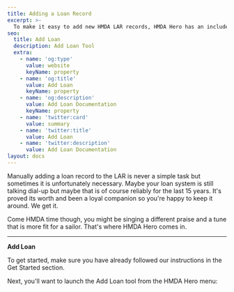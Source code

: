 ```yaml
---
title: Adding a Loan Record
excerpt: >-
  To make it easy to add new HMDA LAR records, HMDA Hero has an included Add Loan feature. This takes the guess work out of mapping numbers and provides an easy interface to exponentially speed manual entry. 
seo:
  title: Add Loan
  description: Add Loan Tool
  extra:
    - name: 'og:type'
      value: website
      keyName: property
    - name: 'og:title'
      value: Add Loan
      keyName: property
    - name: 'og:description'
      value: Add Loan Documentation
      keyName: property
    - name: 'twitter:card'
      value: summary
    - name: 'twitter:title'
      value: Add Loan
    - name: 'twitter:description'
      value: Add Loan Documentation
layout: docs
---
```


Manually adding a loan record to the LAR is never a simple task but sometimes it is unfortunately necessary. Maybe your loan system is still talking dial-up but maybe that is of course reliably for the last 15 years. It's proved its worth and been a loyal companion so you're happy to keep it around. We get it. 

Come HMDA time though, you might be singing a different praise and a tune that is more fit for a sailor. That's where HMDA Hero comes in. 

***

**Add Loan**

To get started, make sure you have already followed our instructions in the Get Started section. 

Next, you'll want to launch the Add Loan tool from the HMDA Hero menu:


